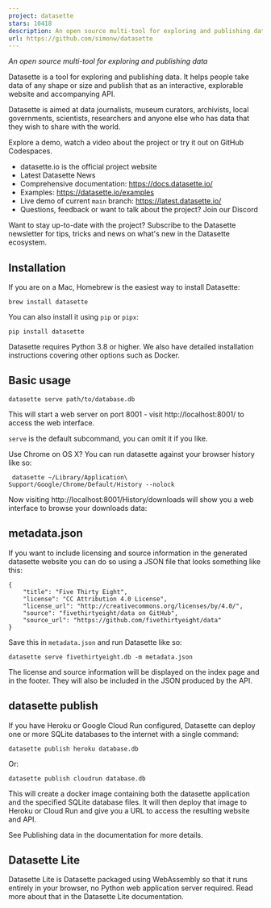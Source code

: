```yaml
---
project: datasette
stars: 10418
description: An open source multi-tool for exploring and publishing data
url: https://github.com/simonw/datasette
---
```


_An open source multi-tool for exploring and publishing data_

Datasette is a tool for exploring and publishing data. It helps people take data of any shape or size and publish that as an interactive, explorable website and accompanying API.

Datasette is aimed at data journalists, museum curators, archivists, local governments, scientists, researchers and anyone else who has data that they wish to share with the world.

Explore a demo, watch a video about the project or try it out on GitHub Codespaces.

-   datasette.io is the official project website
-   Latest Datasette News
-   Comprehensive documentation: https://docs.datasette.io/
-   Examples: https://datasette.io/examples
-   Live demo of current `main` branch: https://latest.datasette.io/
-   Questions, feedback or want to talk about the project? Join our Discord

Want to stay up-to-date with the project? Subscribe to the Datasette newsletter for tips, tricks and news on what's new in the Datasette ecosystem.

Installation
------------

If you are on a Mac, Homebrew is the easiest way to install Datasette:

```
brew install datasette
```

You can also install it using `pip` or `pipx`:

```
pip install datasette
```

Datasette requires Python 3.8 or higher. We also have detailed installation instructions covering other options such as Docker.

Basic usage
-----------

```
datasette serve path/to/database.db
```

This will start a web server on port 8001 - visit http://localhost:8001/ to access the web interface.

`serve` is the default subcommand, you can omit it if you like.

Use Chrome on OS X? You can run datasette against your browser history like so:

```
 datasette ~/Library/Application\ Support/Google/Chrome/Default/History --nolock
```

Now visiting http://localhost:8001/History/downloads will show you a web interface to browse your downloads data:

metadata.json
-------------

If you want to include licensing and source information in the generated datasette website you can do so using a JSON file that looks something like this:

```
{
    "title": "Five Thirty Eight",
    "license": "CC Attribution 4.0 License",
    "license_url": "http://creativecommons.org/licenses/by/4.0/",
    "source": "fivethirtyeight/data on GitHub",
    "source_url": "https://github.com/fivethirtyeight/data"
}
```

Save this in `metadata.json` and run Datasette like so:

```
datasette serve fivethirtyeight.db -m metadata.json
```

The license and source information will be displayed on the index page and in the footer. They will also be included in the JSON produced by the API.

datasette publish
-----------------

If you have Heroku or Google Cloud Run configured, Datasette can deploy one or more SQLite databases to the internet with a single command:

```
datasette publish heroku database.db
```

Or:

```
datasette publish cloudrun database.db
```

This will create a docker image containing both the datasette application and the specified SQLite database files. It will then deploy that image to Heroku or Cloud Run and give you a URL to access the resulting website and API.

See Publishing data in the documentation for more details.

Datasette Lite
--------------

Datasette Lite is Datasette packaged using WebAssembly so that it runs entirely in your browser, no Python web application server required. Read more about that in the Datasette Lite documentation.
